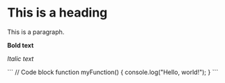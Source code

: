 # This is a heading

This is a paragraph.

**Bold text**

*Italic text*

\`\`\`
// Code block
function myFunction() {
  console.log("Hello, world!");
}
\`\`\`
